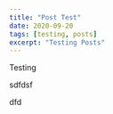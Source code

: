 ```yaml
---
title: "Post Test"
date: 2020-09-20
tags: [testing, posts]
excerpt: "Testing Posts"
---
```


Testing

sdfdsf

dfd
